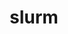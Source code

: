 ---
title: "slurm"
layout: cache
categories: [package, v0.22.0]
meta: {"versions": ["23-11-1-1"], "compilers": ["gcc@=11.4.0", "gcc@=7.5.0", "gcc@=9.4.0", "oneapi@=2024.0.0"], "oss": ["ubuntu18.04", "ubuntu20.04", "ubuntu22.04"], "platforms": ["linux"], "targets": ["neoverse_v1", "neoverse_v2", "ppc64le", "x86_64_v3"], "stacks": ["e4s", "e4s-neoverse-v2", "e4s-neoverse_v1", "e4s-oneapi", "e4s-power", "radiuss", "root", "tutorial"], "num_specs": 7, "num_specs_by_stack": {"root": 7, "radiuss": 1, "e4s-power": 1, "e4s-neoverse_v1": 1, "e4s-neoverse-v2": 1, "e4s": 1, "tutorial": 1, "e4s-oneapi": 1}}
spec_details: [{"hash": "e3uz4nbtyx6ezal54u6z5no3fvqoekxd", "compiler": "gcc@=7.5.0", "versions": ["23-11-1-1"], "os": "ubuntu18.04", "platform": "linux", "target": "x86_64_v3", "variants": ["build_system=autotools", "~cgroup", "~gtk", "~hdf5", "~hwloc", "~mariadb", "~nvml", "~pam", "~pmix", "+readline", "~restd", "~rsmi", "sysconfdir=PREFIX/etc"], "stacks": ["root", "radiuss"], "size": "-", "tarball": "https://binaries.spack.io/v0.22.0/build_cache/linux-ubuntu18.04-x86_64_v3/gcc-7.5.0/slurm-23-11-1-1/linux-ubuntu18.04-x86_64_v3-gcc-7.5.0-slurm-23-11-1-1-e3uz4nbtyx6ezal54u6z5no3fvqoekxd.spack"}, {"hash": "yf2o4weratidbn3r36dcr5rmrdn4d3rv", "compiler": "gcc@=9.4.0", "versions": ["23-11-1-1"], "os": "ubuntu20.04", "platform": "linux", "target": "ppc64le", "variants": ["build_system=autotools", "~cgroup", "~gtk", "~hdf5", "~hwloc", "~mariadb", "~nvml", "~pam", "~pmix", "+readline", "~restd", "~rsmi", "sysconfdir=PREFIX/etc"], "stacks": ["root", "e4s-power"], "size": "-", "tarball": "https://binaries.spack.io/v0.22.0/build_cache/linux-ubuntu20.04-ppc64le/gcc-9.4.0/slurm-23-11-1-1/linux-ubuntu20.04-ppc64le-gcc-9.4.0-slurm-23-11-1-1-yf2o4weratidbn3r36dcr5rmrdn4d3rv.spack"}, {"hash": "ham3j2xfm6riodiuktpffctfg7nnajps", "compiler": "gcc@=11.4.0", "versions": ["23-11-1-1"], "os": "ubuntu22.04", "platform": "linux", "target": "neoverse_v1", "variants": ["build_system=autotools", "~cgroup", "~gtk", "~hdf5", "~hwloc", "~mariadb", "~nvml", "~pam", "~pmix", "+readline", "~restd", "~rsmi", "sysconfdir=PREFIX/etc"], "stacks": ["e4s-neoverse_v1", "root"], "size": "-", "tarball": "https://binaries.spack.io/v0.22.0/build_cache/linux-ubuntu22.04-neoverse_v1/gcc-11.4.0/slurm-23-11-1-1/linux-ubuntu22.04-neoverse_v1-gcc-11.4.0-slurm-23-11-1-1-ham3j2xfm6riodiuktpffctfg7nnajps.spack"}, {"hash": "262npz7engxwq5qmrzupg36nn3pel66h", "compiler": "gcc@=11.4.0", "versions": ["23-11-1-1"], "os": "ubuntu22.04", "platform": "linux", "target": "neoverse_v2", "variants": ["build_system=autotools", "~cgroup", "~gtk", "~hdf5", "~hwloc", "~mariadb", "~nvml", "~pam", "~pmix", "+readline", "~restd", "~rsmi", "sysconfdir=PREFIX/etc"], "stacks": ["e4s-neoverse-v2", "root"], "size": "-", "tarball": "https://binaries.spack.io/v0.22.0/build_cache/linux-ubuntu22.04-neoverse_v2/gcc-11.4.0/slurm-23-11-1-1/linux-ubuntu22.04-neoverse_v2-gcc-11.4.0-slurm-23-11-1-1-262npz7engxwq5qmrzupg36nn3pel66h.spack"}, {"hash": "xw6anjvnxg4nfwlxlepxiqqw52goztbw", "compiler": "gcc@=11.4.0", "versions": ["23-11-1-1"], "os": "ubuntu22.04", "platform": "linux", "target": "x86_64_v3", "variants": ["build_system=autotools", "~cgroup", "~gtk", "~hdf5", "~hwloc", "~mariadb", "~nvml", "~pam", "~pmix", "+readline", "~restd", "~rsmi", "sysconfdir=PREFIX/etc"], "stacks": ["e4s", "root"], "size": "-", "tarball": "https://binaries.spack.io/v0.22.0/build_cache/linux-ubuntu22.04-x86_64_v3/gcc-11.4.0/slurm-23-11-1-1/linux-ubuntu22.04-x86_64_v3-gcc-11.4.0-slurm-23-11-1-1-xw6anjvnxg4nfwlxlepxiqqw52goztbw.spack"}, {"hash": "xwp2w3pyffzamgjt5paebuk2zgitoog7", "compiler": "gcc@=11.4.0", "versions": ["23-11-1-1"], "os": "ubuntu22.04", "platform": "linux", "target": "x86_64_v3", "variants": ["build_system=autotools", "~cgroup", "~gtk", "~hdf5", "~hwloc", "~mariadb", "~nvml", "~pam", "~pmix", "+readline", "~restd", "~rsmi", "sysconfdir=PREFIX/etc"], "stacks": ["tutorial", "root"], "size": "-", "tarball": "https://binaries.spack.io/v0.22.0/build_cache/linux-ubuntu22.04-x86_64_v3/gcc-11.4.0/slurm-23-11-1-1/linux-ubuntu22.04-x86_64_v3-gcc-11.4.0-slurm-23-11-1-1-xwp2w3pyffzamgjt5paebuk2zgitoog7.spack"}, {"hash": "jno2a2r7hxlp7sxefh4463ffnj4ydui7", "compiler": "oneapi@=2024.0.0", "versions": ["23-11-1-1"], "os": "ubuntu22.04", "platform": "linux", "target": "x86_64_v3", "variants": ["build_system=autotools", "~cgroup", "~gtk", "~hdf5", "~hwloc", "~mariadb", "~nvml", "~pam", "~pmix", "+readline", "~restd", "~rsmi", "sysconfdir=PREFIX/etc"], "stacks": ["e4s-oneapi", "root"], "size": "-", "tarball": "https://binaries.spack.io/v0.22.0/build_cache/linux-ubuntu22.04-x86_64_v3/oneapi-2024.0.0/slurm-23-11-1-1/linux-ubuntu22.04-x86_64_v3-oneapi-2024.0.0-slurm-23-11-1-1-jno2a2r7hxlp7sxefh4463ffnj4ydui7.spack"}]
---